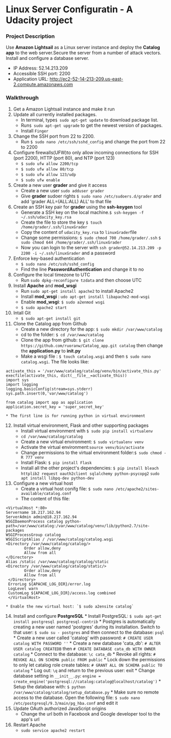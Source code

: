# Linux Server Configuratin - A Udacity project

### Project Description ###
Use **Amazon Lightsail** as a Linux server instance and deploy the **Catalog app** to the web server.Secure the server from a number of attack vectors. Install and configure a database server.
* IP Address: 52.14.213.209
* Accessible SSH port: 2200
* Application URL: http://ec2-52-14-213-209.us-east-2.compute.amazonaws.com

### Walkthrough ###

1. Get a Amazon Lightsail instance and make it run
2. Update all currently installed packages.
    * In terminal, type`$ sudo apt-get update` to download package list.
    * Run`$ sudo apt-get upgrade` to get the newest version of packages.
    * Install `Finger`
3. Change the SSH port from 22 to 2200.
    * Run `$ sudo nano /etc/ssh/sshd_config` and change the port from 22 to 2200
4. Configure firewalls(UFW)to only allow incoming connections for SSH (port 2200), HTTP (port 80), and NTP (port 123)
    * `$ sudo ufw allow 2200/tcp`
    * `$ sudo ufw allow 80/tcp`
    * `$ sudo ufw allow 123/udp`
    * `$ sudo ufw enable`
5. Create a new user **grader** and give it access
    * Create a new user `sudo adduser grader`
    * Give **grader** sudoer rights `$ sudo nano /etc/sudoers.d/grader` and add 'grader ALL=(ALL:ALL) ALL' to that file
6. Create an SSH key pair for **grader** using the **ssh-keygen** tool
    * Generate a SSH key on the local machine.`$ ssh-keygen -f ~/.ssh/udacity_key.rsa`
    * Create the file to store the key `$ touch /home/grader/.ssh/linuxGrader`
    * Copy the content of `udacity_key.rsa` to `linuxGrader`file
    * Change some permissions: `$ sudo chmod 700 /home/grader/.ssh` `$ sudo chmod 644 /home/grader/.ssh/linuxGrader`
    * Now you can login to the server with `ssh grader@52.14.213.209 -p 2200 -i ~/.ssh/linuxGrader` and a password
7. Enforce key-based authentication
    * `$ sudo nano /etc/ssh/sshd_config`
    * Find the line **PasswordAuthentication** and change it to no
8. Configure the local timezone to UTC
    * Run `sudo dpkg-reconfigure tzdata` and then choose UTC
9. Install **Apache** and **mod_wsgi**
    * Run `sudo apt-get install apache2` to install Apache2
    * Install **mod_wsgi** : `udo apt-get install libapache2-mod-wsgi`
    * Enable **mod_wsgi**: `$ sudo a2enmod wsgi`
    * `$ sudo apache2 start`
10. Intall Git
    * `$ sudo apt-get install git`
11. Clone the Catalog app from Github
    * Create a new directory for the app: `$ sudo mkdir /var/www/catalog`
    * cd to the folder: `$ cd /var/www/catalog`
    * Clone the app from github: `$ git clone https://github.com/ruoranw/Catalog_app.git catalog` then change the **application.py** to **__init__.py**
    * Make a wsgi file : `$ touch catalog.wsgi` and then `$ sudo nano catalog.wsgi`. The file looks like:

```
activate_this = '/var/www/catalog/catalog/venv/bin/activate_this.py'
execfile(activate_this, dict(__file__=activate_this))
import sys
import logging
logging.basicConfig(stream=sys.stderr)
sys.path.insert(0,'var/www/catalog')

from catalog import app as application
application.secret_key = 'super_secret_key'
```

    * The first line is for running python in virtual environment
12. Install virtual environment, Flask and other supporting packages
    * Install virtual environment with `$ sudo pip install virtualenv`
    * `cd /var/www/catalog/catalog`
    * Create a new virtual environment: `$ sudo virtualenv venv`
    * Activate the virtual environment:`source venv/bin/activate`
    * Change permissions to the virtual environment folder:`$ sudo chmod -R 777 venv`
    * Install Flask: `$ pip install Flask`
    * Install all the other project's dependencies: `$ pip install bleach httplib2 request oauth2client sqlalchemy python-psycopg2` `sudo apt install libpq-dev python-dev`
13. Configure a new virtual host
    * Create a virtual host conifg file: `$ sudo nano /etc/apache2/sites-available/catalog.conf`
    * The content of this file:

```
<VirtualHost *:80>
Servername 18.217.162.94
ServerAdmin admin@18.217.162.94
WSGIDaemonProcess catalog python-path=/var/www/catalog:/var/www/catalog/venv/lib/python2.7/site-packages
WSGIProcessGroup catalog
WSGIScriptAlias / /var/www/catalog/catalog.wsgi
<Directory /var/www/catalog/catalog/>
        Order allow,deny
        Allow from all
</Directory>
Alias /static /var/www/catalog/catalog/static
<Directory /var/www/catalog/catalog/static/>
        Order allow,deny
        Allow from all
 </Directory>
 ErrorLog ${APACHE_LOG_DIR}/error.log
 LogLevel warn
 CustomLog ${APACHE_LOG_DIR}/access.log combined
 </VirtualHost>
```

    * Enable the new virtual host: `$ sudo a2ensite catalog`
14.  Install and configure **PostgreSQL**
    * Install PostgreSQL: `$ sudo apt-get install postgresql postgresql-contrib`
    * Postgres is automatically creating a new user named 'postgres' during its installation. Switch to that user: `$ sudo su - postgres` and then connect to the database: `psql`
    * Create a new user called 'catalog' with password: `# CREATE USER catalog WITH PASSWORD ''`
    * Create a new database 'cata_db': `# ALTER USER catalog CREATEDB` then `# CREATE DATABASE cata_db WITH OWNER catalog`
    * Connect to the database: `\c cata_db`
    * Revoke all rights: `# REVOKE ALL ON SCHEMA public FROM public`
    * Lock down the permissions to only let catalog role create tables: `# GRANT ALL ON SCHEMA public TO catalog`
    * Log out: `\q` and return to the previous user: exit
    * Change database setting in `__init__.py`:
    `engine = create_engine('postgresql://catalog:catalog@localhost/catalog')`
    * Setup the database with: `$ python /var/www/catalog/catalog/setup_database.py`
    * Make sure no remote access to the database. Open the following file: `$ sudo nano /etc/postgresql/9.3/main/pg_hba.conf` and edit it
15. Update OAuth authorized JavaScript origins
    * Change the url both in Facebook and Google developer tool to the app's url
16. Restart Apache
    * `sudo service apache2 restart`


